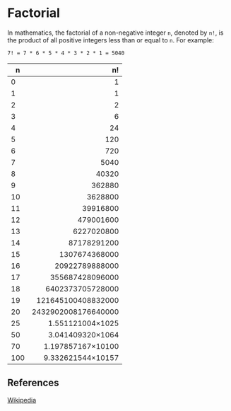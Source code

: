 # Factorial
In mathematics, the factorial of a non-negative integer `n`,
denoted by `n!`, is the product of all positive integers less
than or equal to `n`. For example:

```
7! = 7 * 6 * 5 * 4 * 3 * 2 * 1 = 5040
```

| n    |                n!  |
| ---  | ----------------:  |
|0 	   | 1                  |
|1 	   | 1                  |
|2 	   | 2                  |
|3 	   | 6                  |
|4 	   | 24                 |
|5 	   | 120                |
|6 	   | 720                |
|7 	   | 5040               |
|8 	   | 40320              |
|9 	   | 362880             |
|10    | 3628800            |
|11    | 39916800           |
|12    | 479001600          |
|13    | 6227020800         |
|14    | 87178291200        |
|15    | 1307674368000      |
|16    | 20922789888000     |
|17    | 355687428096000    |
|18    | 6402373705728000   |
|19    | 121645100408832000 |
|20    | 2432902008176640000|
|25    | 1.551121004×1025   |
|50    | 3.041409320×1064   |
|70    | 1.197857167×10100  |
|100   | 9.332621544×10157  |

## References

[Wikipedia](https://en.wikipedia.org/wiki/Factorial)